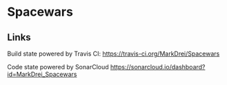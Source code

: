 # Spacewars

## Links
Build state powered by Travis CI: https://travis-ci.org/MarkDrei/Spacewars

Code state powered by SonarCloud https://sonarcloud.io/dashboard?id=MarkDrei_Spacewars
